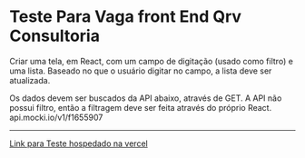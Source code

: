 # Teste Para Vaga front End Qrv Consultoria

Criar uma tela, em React, com um campo de digitação (usado como filtro) e uma lista. Baseado no que o usuário digitar no campo, a lista deve ser atualizada.

Os dados devem ser buscados da API abaixo, através de GET. A API não possui filtro, então a filtragem deve ser feita através do próprio React.
api.mocki.io/v1/f1655907

---

[Link para Teste hospedado na vercel](https://qrv-teste-frontend.vercel.app/)

